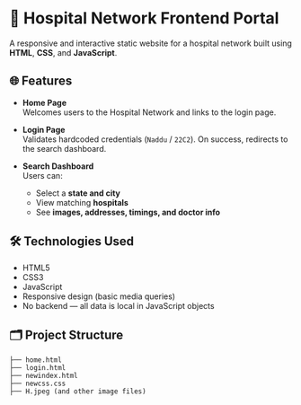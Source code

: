 # 🏥 Hospital Network Frontend Portal

A responsive and interactive static website for a hospital network built using **HTML**, **CSS**, and **JavaScript**.

## 🌐 Features

- **Home Page**  
  Welcomes users to the Hospital Network and links to the login page.

- **Login Page**  
  Validates hardcoded credentials (`Naddu` / `22C2`). On success, redirects to the search dashboard.

- **Search Dashboard**  
  Users can:
  - Select a **state and city**
  - View matching **hospitals**
  - See **images, addresses, timings, and doctor info**

## 🛠️ Technologies Used

- HTML5  
- CSS3  
- JavaScript  
- Responsive design (basic media queries)
- No backend — all data is local in JavaScript objects

## 🗂️ Project Structure

```plaintext
├── home.html
├── login.html
├── newindex.html
├── newcss.css
├── H.jpeg (and other image files)
